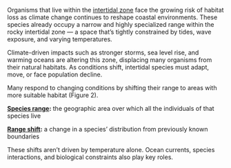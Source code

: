 Organisms that live within the [intertidal zone](https://oceanservice.noaa.gov/facts/intertidal-zone.html) face the growing risk of habitat loss as climate change continues to reshape coastal environments. These species already occupy a narrow and highly specialized range within the rocky intertidal zone — a space that’s tightly constrained by tides, wave exposure, and varying temperatures.

Climate-driven impacts such as stronger storms, sea level rise, and warming oceans are altering this zone, displacing many organisms from their natural habitats. As conditions shift, intertidal species must adapt, move, or face population decline.

Many respond to changing conditions by shifting their range to areas with more suitable habitat (Figure 2).

**[Species range](https://ugc.berkeley.edu/background-content/species-ranges/):** the geographic area over which all the individuals of that species live

**[Range shift](https://www.redmap.org.au/article/marine-species-are-on-the-move--but-what-exactly-is-a-range-shift/#:~:text=So%20what%20is%20a%20range,%2C%20events%20and%2For%20seasons.):** a change in a species’ distribution from previously known boundaries

These shifts aren’t driven by temperature alone. Ocean currents, species interactions, and biological constraints also play key roles.